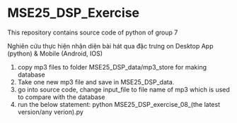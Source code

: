 # MSE25_DSP_Exercise
This repository contains source code of python of group 7

Nghiên cứu thực hiện nhận diện bài hát qua đặc trưng on Desktop App (python) & Mobile (Android, IOS)


1. copy mp3 files to folder MSE25_DSP_data/mp3_store for making database
2. Take one new mp3 file and save in MSE25_DSP_data.
3. go into source code, change input_file to file name of mp3 which is used to compare with the database
4. run the below statement:
   python MSE25_DSP_exercise_08_(the latest version/any verion).py

